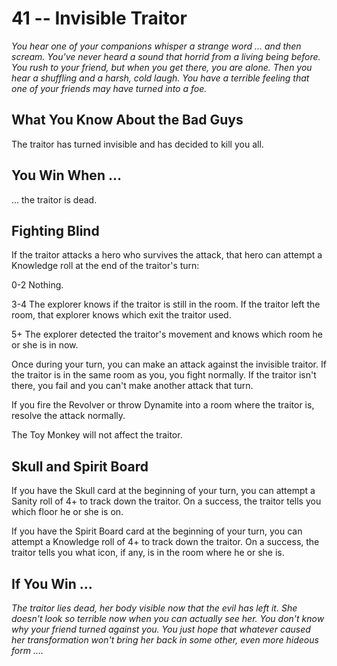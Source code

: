 # 41 -- Invisible Traitor

_You hear one of your companions whisper a strange word ... and then scream. You've never heard a sound that horrid from a living being before. You rush to your friend, but when you get there, you are alone. Then you hear a shuffling and a harsh, cold laugh._
_You have a terrible feeling that one of your friends may have turned into a foe._

## What You Know About the Bad Guys

The traitor has turned invisible and has decided to kill you all.

## You Win When ...

... the traitor is dead.

## Fighting Blind

If the traitor attacks a hero who survives the attack, that hero can attempt a Knowledge roll at the end of the traitor's turn:

0-2 Nothing.

3-4 The explorer knows if the traitor is still in the room. If the traitor left the room, that explorer knows which exit the traitor used.

5+ The explorer detected the traitor's movement and knows which room he or she is in now.

Once during your turn, you can make an attack against the invisible traitor. If the traitor is in the same room as you, you fight normally. If the traitor isn't there, you fail and you can't make another attack that turn.

If you fire the Revolver or throw Dynamite into a room where the traitor is, resolve the attack normally.

The Toy Monkey will not affect the traitor.

## Skull and Spirit Board

If you have the Skull card at the beginning of your turn, you can attempt a Sanity roll of 4+ to track down the traitor. On a success, the traitor tells you which floor he or she is on.

If you have the Spirit Board card at the beginning of your turn, you can attempt a Knowledge roll of 4+ to track down the traitor. On a success, the traitor tells you what icon, if any, is in the room where he or she is.

## If You Win ...

_The traitor lies dead, her body visible now that the evil has left it. She doesn't look so terrible now when you can actually see her._
_You don't know why your friend turned against you. You just hope that whatever caused her transformation won't bring her back in some other, even more hideous form ...._